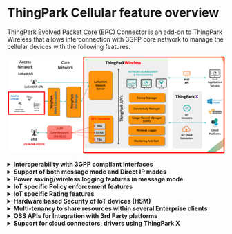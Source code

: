 
# ThingPark Cellular feature overview

ThingPark Evolved Packet Core (EPC) Connector is an add-on to ThingPark Wireless that allows interconnection with 3GPP core network to manage the cellular devices with the following features.

![image](_images/epcc-arch.png)


<details type="info">
<summary><strong>Interoperability with 3GPP compliant interfaces</strong></summary>

ThingPark Wireless EPCC offers 3GPP compliant integration over standard 3GPP interfaces:
- S6a interface is used to interface with MME of a mobile operator network and HSS (inside EPCC)
- S5/S8 interface is used to interface with SGW of a mobile operator network and PGW (inside EPCC)
- T6a interface is used to process Non-IP Data Delivery (NIDD) traffic from the device

</details>

<details type="info">
<summary><strong>Support of both message mode and Direct IP modes</strong></summary>

ThingPark Wireless EPCC supports both message mode and Direct IP traffic. 
- The message mode is used to send small packets less than 1400 bytes over UDP with a specific source port (configurable in ThingPark Wireless routing profile). Non-IP Data delivery (NIDD) payloads are also sent using message mode. The message mode traffic can be further processed by [ThingPark X IoT Flow](https://docs.thingpark.com/thingpark-x/latest/Overview/) which allows integration with numerous cloud connectors and it has in built drivers to decode device payloads.
- The Direct IP mode is used for the rest of the traffic (for ex, videos, TCP based communication, etc)

</details>

<details type="info">
<summary><strong>Power saving/wireless logging features in message mode</strong></summary>

- The message mode allows the device to send only the payloads which it intends to send to the application server. The communicataion with cloud platforms can be done using [ThingPark X IoT Flow](https://docs.thingpark.com/thingpark-x/latest/Overview/). This allows the device to save significant power as all the communication happens over UDP or NIDD, while at the same time customer applications can build applications in cloud platforms and interact with the device using cloud connector using ThingPark X IoT Flow.

- The message mode traffic can also be decoded in [Wireless logger](/B-Feature-Topics/network-tools/wireless-logger/overview.md) using built-in drivers in ThingPark X IoT Flow. ThingPark X also allows the customers to build custom drivers for their devices.

</details>

<details type="info">
<summary><strong>IoT specific Policy enforcement features</strong></summary>

ThingPark Wireless offers policy enforcement on the device at two levels:
- For the message mode traffic, the device traffic is limited by the message mode settings in the connectivity plan. You can find more information about connectivity plans in [Connectivity Manager](https://docs.thingpark.com/thingpark-wireless/7.2/docs/user-guide-tpw/supplier/use-connectivity-manager/)
- For the direct IP traffic, the connectivity plan configures the uplink/downlink bandwidth limits which are sent in the 3GPP signalling towards the core network which are applied by the radio access network (RAN) and Core network

</details>

<details type="info">
<summary><strong>IoT specific Rating features</strong></summary>

ThingPark Wireless offers the charging records which can be expported into the billing system of an operator to charge their customers. For more information on usage detail records, see [here](https://docs.thingpark.com/thingpark-wireless/7.2/docs/user-guide-tpw/operator/documentation-library#usage-detail-records)

</details>


<details type="info">
<summary><strong>Hardware based Security of IoT devices (HSM)</strong></summary>

ThingPark Wireless offers the ability to store the SIM card secret keys(Ki) and Operator Key (OP) in HSM. HSM is hardware based server that is tamper-proof and stores the keys. EPC connector communicates with HSM over standard IP interface to generate authentication vectors that are sent in 3GPP signalling. This offers robust secuirity in contrast to storing the keys in the cloud inside EPC Connector. For more information on HSM, see [here](https://docs.thingpark.com/thingpark-wireless/7.2/docs/user-guide-tpw/supplier/use-connectivity-manager/pre-provision-cellular-devices#hsm-principles)

</details>

<details type="info">
<summary><strong>Multi-tenancy to share resources within several Enterprise clients</strong></summary>

ThingPark Wireless is designed with multi-tenant architecture allowing the same platform to be shared across several enterprise customers.

</details>

<details type="info">
<summary><strong>OSS APIs for Integration with 3rd Party platforms</strong></summary>

ThingPark Wireless offers rich set of APIs allowing the automation of IoT workflow and integration with third party platforms.

</details>

<details type="info">
<summary><strong>Support for cloud connectors, drivers using ThingPark X</strong></summary>

ThingPark Wireless offers support for numerous cloud connectors, drivers using ThingPark X (for message mode traffic) thus facilitating the end-to-end integration. For more information on ThingPark X, see [here](https://docs.thingpark.com/thingpark-x/latest/Overview/)

</details>
